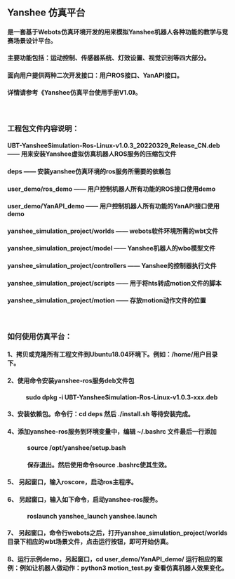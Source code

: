 #### &emsp;&emsp;&emsp;&emsp;&emsp;

## Yanshee 仿真平台
#### 是一套基于Webots仿真环境开发的用来模拟Yanshee机器人各种功能的教学与竞赛场景设计平台。
#### 主要功能包括：运动控制、传感器系统、灯效设置、视觉识别等四大部分。
#### 面向用户提供两种二次开发接口：用户ROS接口、YanAPI接口。
#### 详情请参考《Yanshee仿真平台使用手册V1.0》。
#### &emsp;&emsp;&emsp;&emsp;&emsp;

### 工程包文件内容说明：
#### UBT-YansheeSimulation-Ros-Linux-v1.0.3_20220329_Release_CN.deb ——	用来安装Yanshee虚拟仿真机器人ROS服务的压缩包文件
#### deps ——	安装yanshee仿真环境的ros服务所需要的依赖包
#### user_demo/ros_demo —— 用户控制机器人所有功能的ROS接口使用demo
#### user_demo/YanAPI_demo —— 用户控制机器人所有功能的YanAPI接口使用demo
#### yanshee_simulation_project/worlds —— webots软件环境所需的wbt文件
#### yanshee_simulation_project/model —— Yanshee机器人的wbo模型文件
#### yanshee_simulation_project/controllers —— Yanshee的控制器执行文件
#### yanshee_simulation_project/scripts —— 用于将hts转成motion文件的脚本
#### yanshee_simulation_project/motion —— 存放motion动作文件的位置

#### &emsp;&emsp;&emsp;&emsp;&emsp;
### 如何使用仿真平台：
#### 1、拷贝或克隆所有工程文件到Ubuntu18.04环境下。例如：/home/用户目录下。
#### 2、使用命令安装yanshee-ros服务deb文件包
#### &emsp;&emsp;&emsp;sudo dpkg -i UBT-YansheeSimulation-Ros-Linux-v1.0.3-xxx.deb
#### 3、安装依赖包。命令行：cd deps 然后 ./install.sh 等待安装完成。 
#### 4、添加yanshee-ros服务到环境变量中，编辑 ~/.bashrc 文件最后一行添加
#### &emsp;&emsp;&emsp; source /opt/yanshee/setup.bash
#### &emsp;&emsp;&emsp; 保存退出。然后使用命令source .bashrc使其生效。
#### 5、 另起窗口，输入roscore，启动ros主程序。
#### 6、 另起窗口，输入如下命令，启动yanshee-ros服务。
#### &emsp;&emsp;&emsp; roslaunch yanshee_launch yanshee.launch
#### 7、 另起窗口，命令行webots之后，打开yanshee_simulation_project/worlds目录下相应的wbt场景文件，点击运行按钮，即可开始仿真。
#### 8、运行示例demo，另起窗口，cd user_demo/YanAPI_demo/ 运行相应的案例：例如让机器人做动作：python3 motion_test.py 查看仿真机器人效果变化。

#### &emsp;&emsp;&emsp;&emsp;&emsp;
#### &emsp;&emsp;&emsp;&emsp;&emsp;
